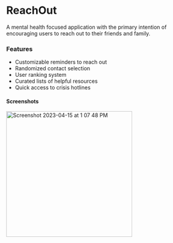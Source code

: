 # ReachOut

A mental health focused application with the primary intention of encouraging users to reach out to their friends and family.

### Features

* Customizable reminders to reach out
* Randomized contact selection
* User ranking system
* Curated lists of helpful resources
* Quick access to crisis hotlines

#### Screenshots
<img width="335" alt="Screenshot 2023-04-15 at 1 07 48 PM" src="https://user-images.githubusercontent.com/79939661/236077238-3be7149b-4109-443c-aaf8-eb136fbad5e9.png">
